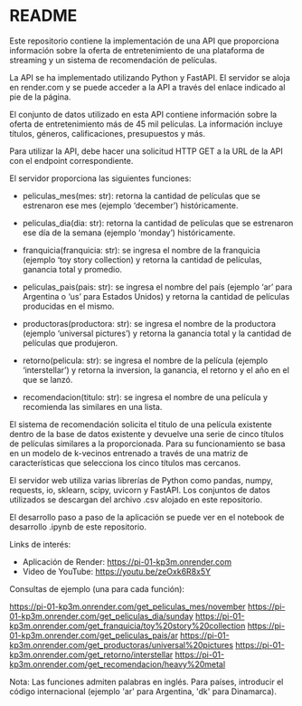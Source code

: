 
# README

Este repositorio contiene la implementación de una API que proporciona información sobre la oferta de entretenimiento de una plataforma de streaming y un sistema de recomendación de películas.

La API se ha implementado utilizando Python y FastAPI. El servidor se aloja en render.com y se puede acceder a la API a través del enlace indicado al pie de la página.

El conjunto de datos utilizado en esta API contiene información sobre la oferta de entretenimiento más de 45 mil películas. La información incluye títulos, géneros, calificaciones, presupuestos y más.

Para utilizar la API, debe hacer una solicitud HTTP GET a la URL de la API con el endpoint correspondiente.

El servidor proporciona las siguientes funciones:

- peliculas_mes(mes: str): retorna la cantidad de películas que se estrenaron ese mes (ejemplo ‘december’) históricamente.

- peliculas_dia(dia: str): retorna la cantidad de películas que se estrenaron ese día de la semana (ejemplo ‘monday’) históricamente.

- franquicia(franquicia: str): se ingresa el nombre de la franquicia (ejemplo ‘toy story collection) y retorna la cantidad de películas, ganancia total y promedio.

- peliculas_pais(pais: str): se ingresa el nombre del país (ejemplo ‘ar’ para Argentina o ‘us’ para Estados Unidos) y retorna la cantidad de películas producidas en el mismo.

- productoras(productora: str): se ingresa el nombre de la productora (ejemplo ‘universal pictures’) y retorna la ganancia total y la cantidad de películas que produjeron.

- retorno(pelicula: str): se ingresa el nombre de la película (ejemplo ‘interstellar’) y retorna la inversion, la ganancia, el retorno y el año en el que se lanzó.

- recomendacion(titulo: str): se ingresa el nombre de una película y recomienda las similares en una lista.

El sistema de recomendación solicita el titulo de una película existente dentro de la base de datos existente y devuelve una serie de cinco títulos de películas similares a la proporcionada. Para su funcionamiento se basa en un modelo de k-vecinos entrenado a través de una matriz de características que selecciona los cinco títulos mas cercanos.

El servidor web utiliza varias librerías de Python como pandas, numpy, requests, io, sklearn, scipy, uvicorn y FastAPI. Los conjuntos de datos utilizados se descargan del archivo .csv alojado en este repositorio.

El desarrollo paso a paso de la aplicación se puede ver en el notebook de desarrollo .ipynb de este repositorio.

Links de interés:

- Aplicación de Render: https://pi-01-kp3m.onrender.com
- Video de YouTube: https://youtu.be/zeOxk6R8x5Y

Consultas de ejemplo (una para cada función):

https://pi-01-kp3m.onrender.com/get_peliculas_mes/november
https://pi-01-kp3m.onrender.com/get_peliculas_dia/sunday
https://pi-01-kp3m.onrender.com/get_franquicia/toy%20story%20collection
https://pi-01-kp3m.onrender.com/get_peliculas_pais/ar
https://pi-01-kp3m.onrender.com/get_productoras/universal%20pictures
https://pi-01-kp3m.onrender.com/get_retorno/interstellar
https://pi-01-kp3m.onrender.com/get_recomendacion/heavy%20metal

Nota: Las funciones admiten palabras en inglés. Para países, introducir el código internacional (ejemplo 'ar' para Argentina, 'dk' para Dinamarca).